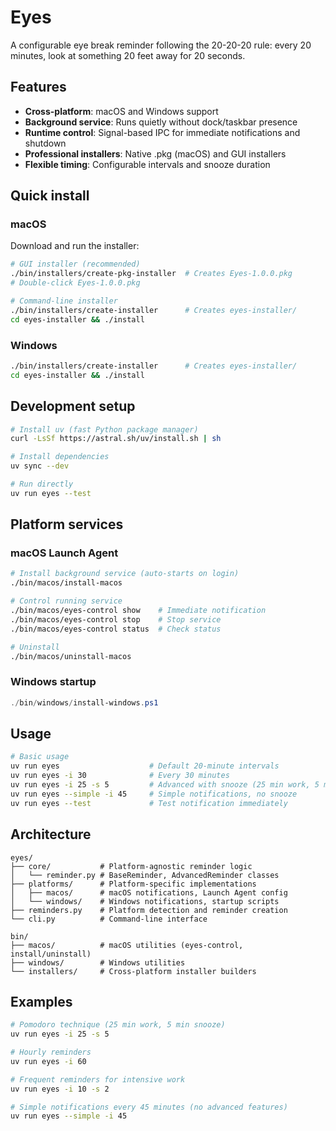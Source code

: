 # Eyes

A configurable eye break reminder following the 20-20-20 rule: every 20 minutes, look at something 20 feet away for 20 seconds.

## Features

- **Cross-platform**: macOS and Windows support
- **Background service**: Runs quietly without dock/taskbar presence  
- **Runtime control**: Signal-based IPC for immediate notifications and shutdown
- **Professional installers**: Native .pkg (macOS) and GUI installers
- **Flexible timing**: Configurable intervals and snooze duration

## Quick install

### macOS
Download and run the installer:
```bash
# GUI installer (recommended)
./bin/installers/create-pkg-installer  # Creates Eyes-1.0.0.pkg
# Double-click Eyes-1.0.0.pkg

# Command-line installer
./bin/installers/create-installer      # Creates eyes-installer/
cd eyes-installer && ./install
```

### Windows  
```bash
./bin/installers/create-installer      # Creates eyes-installer/
cd eyes-installer && ./install
```

## Development setup

```bash
# Install uv (fast Python package manager)
curl -LsSf https://astral.sh/uv/install.sh | sh

# Install dependencies  
uv sync --dev

# Run directly
uv run eyes --test
```

## Platform services

### macOS Launch Agent
```bash
# Install background service (auto-starts on login)
./bin/macos/install-macos

# Control running service
./bin/macos/eyes-control show    # Immediate notification
./bin/macos/eyes-control stop    # Stop service
./bin/macos/eyes-control status  # Check status

# Uninstall
./bin/macos/uninstall-macos
```

### Windows startup
```powershell
./bin/windows/install-windows.ps1
```

## Usage

```bash
# Basic usage
uv run eyes                    # Default 20-minute intervals
uv run eyes -i 30              # Every 30 minutes  
uv run eyes -i 25 -s 5         # Advanced with snooze (25 min work, 5 min snooze)
uv run eyes --simple -i 45     # Simple notifications, no snooze
uv run eyes --test             # Test notification immediately
```

## Architecture

```
eyes/
├── core/           # Platform-agnostic reminder logic
│   └── reminder.py # BaseReminder, AdvancedReminder classes
├── platforms/      # Platform-specific implementations
│   ├── macos/      # macOS notifications, Launch Agent config
│   └── windows/    # Windows notifications, startup scripts
├── reminders.py    # Platform detection and reminder creation
└── cli.py          # Command-line interface

bin/
├── macos/          # macOS utilities (eyes-control, install/uninstall)  
├── windows/        # Windows utilities
└── installers/     # Cross-platform installer builders
```

## Examples

```bash
# Pomodoro technique (25 min work, 5 min snooze)
uv run eyes -i 25 -s 5

# Hourly reminders  
uv run eyes -i 60

# Frequent reminders for intensive work
uv run eyes -i 10 -s 2

# Simple notifications every 45 minutes (no advanced features)
uv run eyes --simple -i 45
```